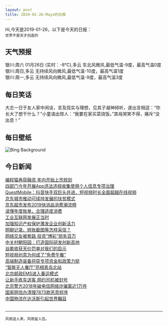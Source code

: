 ```yaml
---
layout: post
title: 2019-01-26-Mayx的日报
---
```


Hi,今天是2019-01-26，以下是今天的日报：<br><small>
世界不是天才创造的</small><!--more-->
## 天气预报
银川:周六 01月26日 (实时：-8℃),多云 东北风微风,最低气温-9度，最高气温0度<br>银川:周日,多云 无持续风向微风,最低气温-10度，最高气温1度<br>银川:周一,多云 无持续风向微风,最低气温-9度，最高气温3度
## 每日笑话
大志一日于友人家中闲谈，言及现实与理想，见其子凝神倾听，遂出言相逗：“你长大了想干什么？”小童语出惊人：“我要在家买菜烧饭。”其母哭笑不得，痛斥“没出息！”
## 每日壁纸
![Bing Background](https://cn.bing.com/az/hprichbg/rb/KukeriCostume_EN-US4263380296_1920x1080.jpg "Performers at the International Festival of the Masquerade Games in Pernik, Bulgaria (© djumandji/Getty Images Plus)")
## 今日新闻

[编程猫再获融资 年内开始上市规划](http://it.people.com.cn/n1/2019/0125/c1009-30590932.html)   
[四部门今年开展App违法违规收集使用个人信息专项治理](http://it.people.com.cn/n1/2019/0125/c1009-30590840.html)   
[QuestMobile：抖音快手双巨头并进，短视频时长全面超越在线视频](http://it.people.com.cn/n1/2019/0125/c1009-30590789.html)   
[京东城市推动可续持发展的扶贫模式](http://it.people.com.cn/n1/2019/0125/c1009-30590727.html)   
[京东超市发布2019快消品消费潮流榜](http://it.people.com.cn/n1/2019/0125/c1009-30590395.html)   
[读懂年度账单，合理适度消费](http://it.people.com.cn/n1/2019/0125/c1009-30590106.html)   
[工业互联网发展正当时](http://it.people.com.cn/n1/2019/0125/c1009-30590105.html)   
[加强知识产权保护激发企业创新活力](http://it.people.com.cn/n1/2019/0125/c1009-30590092.html)   
[网聊记录、转账截图等怎样采信？](http://it.people.com.cn/n1/2019/0125/c1009-30590089.html)   
[网络交友被套路 投资“博彩”损失百万](http://it.people.com.cn/n1/2019/0125/c1009-30590069.html)   
[中关村朝阳园：打造国际研发创新高地](http://it.people.com.cn/n1/2019/0125/c1009-30590071.html)   
[谷歌收获天价罚单对我们的启示](http://it.people.com.cn/n1/2019/0125/c1009-30590072.html)   
[短视频创意为何成了“免费午餐”](http://it.people.com.cn/n1/2019/0125/c1009-30590051.html)   
[高端制造装备将获专项资金和政策力挺](http://it.people.com.cn/n1/2019/0125/c1009-30590058.html)   
[“智能无人餐厅”亮相青岛北站](http://it.people.com.cn/n1/2019/0125/c1009-30590060.html)   
[北京邮政EMS进入春运模式](http://it.people.com.cn/n1/2019/0125/c1009-30589982.html)   
[让新手练车送客 网约司机被封号](http://it.people.com.cn/n1/2019/0125/c1009-30589997.html)   
[北京警方2018年破电信网络诈骗案近1万件](http://it.people.com.cn/n1/2019/0125/c1009-30589991.html)   
[国家网信办清理7873款恶意程序](http://it.people.com.cn/n1/2019/0125/c1009-30590011.html)   
[中国物流在达沃斯引起世界瞩目](http://it.people.com.cn/n1/2019/0124/c1009-30589757.html)   
<br />

***

<small>风雨送人来，风雨留人住。</small>
